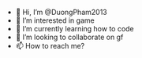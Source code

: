 - 👋 Hi, I’m @DuongPham2013
- 👀 I’m interested in game
- 🌱 I’m currently learning how to code
- 💞️ I’m looking to collaborate on gf
- 📫 How to reach me?

<!---
DuongPham2013/DuongPham2013 is a ✨ special ✨ repository because its `README.md` (this file) appears on your GitHub profile.
You can click the Preview link to take a look at your changes.
--->
